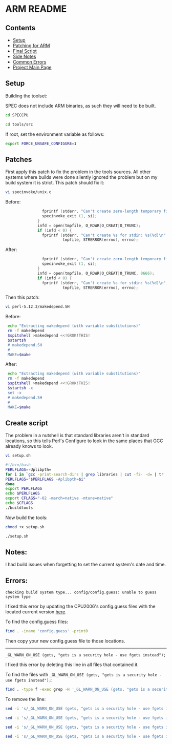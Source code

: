 ARM README
==========

Contents
--------

+ [Setup](#setup)
+ [Patching for ARM](#patches)
+ [Final Script](#create-script)
+ [Side Notes](#notes)
+ [Common Errors](#errors)
+ [Project Main Page](/)


Setup
-----


Building the toolset:

SPEC does not include ARM binaries, as such they will need to be built.

```bash
cd SPECCPU
```

```bash
cd tools/src
```


If root, set the environment variable as follows:

```bash
export FORCE_UNSAFE_CONFIGURE=1
```

Patches
-------


First apply this patch to fix the problem in the tools sources. All other systems where builds were done silently ignored the problem but on my build system it is strict. This patch should fix it:

```bash
vi specinvoke/unix.c
```


Before:
```c
                fprintf (stderr, "Can't create zero-length temporary filename\n ");
                specinvoke_exit (1, si);
              }
              infd = open(tmpfile, O_RDWR|O_CREAT|O_TRUNC);
              if (infd < 0) {
                fprintf (stderr, "Can't create %s for stdin: %s(%d)\n",
                         tmpfile, STRERROR(errno), errno);
```

After:
```c
                fprintf (stderr, "Can't create zero-length temporary filename\n ");
                specinvoke_exit (1, si);
              }
              infd = open(tmpfile, O_RDWR|O_CREAT|O_TRUNC, 0666);
              if (infd < 0) {
                fprintf (stderr, "Can't create %s for stdin: %s(%d)\n",
                         tmpfile, STRERROR(errno), errno);
```

Then this patch:

```bash
vi perl-5.12.3/makedepend.SH
```


Before:
```bash
 echo "Extracting makedepend (with variable substitutions)"
 rm -f makedepend
 $spitshell >makedepend <<!GROK!THIS!
 $startsh
 # makedepend.SH
 #
 MAKE=$make
```


After:
```bash
 echo "Extracting makedepend (with variable substitutions)"
 rm -f makedepend
 $spitshell >makedepend <<!GROK!THIS!
 $startsh -x
 set -x
 # makedepend.SH
 #
 MAKE=$make
```


Create script
-------------


The problem in a nutshell is that standard libraries aren't in standard locations, so this tells Perl's Configure to look in the same places that GCC already knows to look.


```bash
vi setup.sh
```


```bash
#!/bin/bash
PERLFLAGS=-Uplibpth=
for i in `gcc -print-search-dirs | grep libraries | cut -f2- -d= | tr ':' '\n' | grep -v /gcc`; do
PERLFLAGS="$PERLFLAGS -Aplibpth=$i"
done
export PERLFLAGS
echo $PERLFLAGS
export CFLAGS="-O2 -march=native -mtune=native"
echo $CFLAGS
./buildtools
```


Now build the tools:


```bash
chmod +x setup.sh
```

```bash
./setup.sh
```


Notes:
------


I had build issues when forgetting to set the current system's date and time.


Errors:
-------


`checking build system type... config/config.guess: unable to guess system type`

I fixed this error by updating the CPU2006's config.guess files with the located current version  [here](http://git.savannah.gnu.org/gitweb/?p=config.git;a=blob_plain;f=config.guess;hb=HEAD).

To find the config.guess files:

```bash
find . -iname 'config.guess' -print0
```

Then copy your new config.guess file to those locations.


---------------------------------------


`_GL_WARN_ON_USE (gets, "gets is a security hole - use fgets instead");`

I fixed this error by deleting this line in all files that contained it.

To find the files with `_GL_WARN_ON_USE (gets, "gets is a security hole - use fgets instead");`:

```bash
find . -type f -exec grep -H '_GL_WARN_ON_USE (gets, "gets is a security hole - use fgets instead");' {} +
```

To remove the line:

```bash
sed -i 's/_GL_WARN_ON_USE (gets, "gets is a security hole - use fgets instead");//g' tar-1.25/gnu/stdio.in.h

sed -i 's/_GL_WARN_ON_USE (gets, "gets is a security hole - use fgets instead");//g' specsum/gnulib/stdio.in.h

sed -i 's/_GL_WARN_ON_USE (gets, "gets is a security hole - use fgets instead");//g' tar-1.25/mingw/stdio.h

sed -i 's/_GL_WARN_ON_USE (gets, "gets is a security hole - use fgets instead");//g' specsum/win32/stdio.h
```
